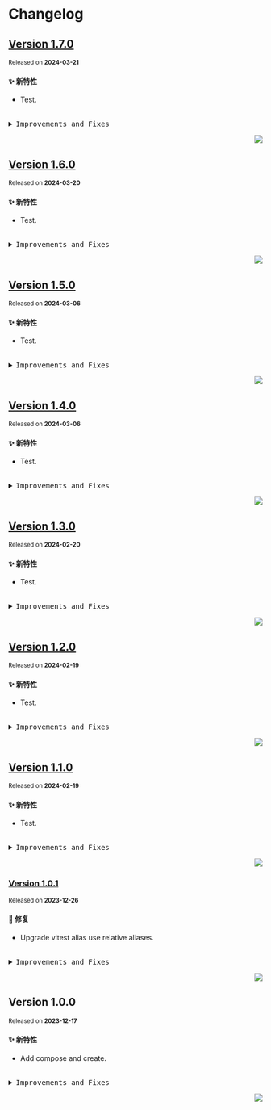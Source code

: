 # Changelog

## [Version&nbsp;1.7.0](https://github.com/eternallycyf/ims-zustand/compare/v1.6.0...v1.7.0)

<sup>Released on **2024-03-21**</sup>

#### ✨ 新特性

- Test.

<br/>

<details>
<summary><kbd>Improvements and Fixes</kbd></summary>

#### What's improved

- Test ([036f671](https://github.com/eternallycyf/ims-zustand/commit/036f671))

</details>

<div align="right">

[![](https://img.shields.io/badge/-BACK_TO_TOP-151515?style=flat-square)](#readme-top)

</div>

## [Version&nbsp;1.6.0](https://github.com/eternallycyf/ims-zustand/compare/v1.5.0...v1.6.0)

<sup>Released on **2024-03-20**</sup>

#### ✨ 新特性

- Test.

<br/>

<details>
<summary><kbd>Improvements and Fixes</kbd></summary>

#### What's improved

- Test ([295d652](https://github.com/eternallycyf/ims-zustand/commit/295d652))

</details>

<div align="right">

[![](https://img.shields.io/badge/-BACK_TO_TOP-151515?style=flat-square)](#readme-top)

</div>

## [Version&nbsp;1.5.0](https://github.com/eternallycyf/ims-zustand/compare/v1.4.0...v1.5.0)

<sup>Released on **2024-03-06**</sup>

#### ✨ 新特性

- Test.

<br/>

<details>
<summary><kbd>Improvements and Fixes</kbd></summary>

#### What's improved

- Test ([e0ccdfc](https://github.com/eternallycyf/ims-zustand/commit/e0ccdfc))

</details>

<div align="right">

[![](https://img.shields.io/badge/-BACK_TO_TOP-151515?style=flat-square)](#readme-top)

</div>

## [Version&nbsp;1.4.0](https://github.com/eternallycyf/ims-zustand/compare/v1.3.0...v1.4.0)

<sup>Released on **2024-03-06**</sup>

#### ✨ 新特性

- Test.

<br/>

<details>
<summary><kbd>Improvements and Fixes</kbd></summary>

#### What's improved

- Test ([7b410d6](https://github.com/eternallycyf/ims-zustand/commit/7b410d6))

</details>

<div align="right">

[![](https://img.shields.io/badge/-BACK_TO_TOP-151515?style=flat-square)](#readme-top)

</div>

## [Version&nbsp;1.3.0](https://github.com/eternallycyf/ims-zustand/compare/v1.2.0...v1.3.0)

<sup>Released on **2024-02-20**</sup>

#### ✨ 新特性

- Test.

<br/>

<details>
<summary><kbd>Improvements and Fixes</kbd></summary>

#### What's improved

- Test ([399f45e](https://github.com/eternallycyf/ims-zustand/commit/399f45e))

</details>

<div align="right">

[![](https://img.shields.io/badge/-BACK_TO_TOP-151515?style=flat-square)](#readme-top)

</div>

## [Version&nbsp;1.2.0](https://github.com/eternallycyf/ims-zustand/compare/v1.1.0...v1.2.0)

<sup>Released on **2024-02-19**</sup>

#### ✨ 新特性

- Test.

<br/>

<details>
<summary><kbd>Improvements and Fixes</kbd></summary>

#### What's improved

- Test ([c072df1](https://github.com/eternallycyf/ims-zustand/commit/c072df1))

</details>

<div align="right">

[![](https://img.shields.io/badge/-BACK_TO_TOP-151515?style=flat-square)](#readme-top)

</div>

## [Version&nbsp;1.1.0](https://github.com/eternallycyf/ims-zustand/compare/v1.0.1...v1.1.0)

<sup>Released on **2024-02-19**</sup>

#### ✨ 新特性

- Test.

<br/>

<details>
<summary><kbd>Improvements and Fixes</kbd></summary>

#### What's improved

- Test ([d52f30b](https://github.com/eternallycyf/ims-zustand/commit/d52f30b))

</details>

<div align="right">

[![](https://img.shields.io/badge/-BACK_TO_TOP-151515?style=flat-square)](#readme-top)

</div>

### [Version&nbsp;1.0.1](https://github.com/eternallycyf/ims-zustand/compare/v1.0.0...v1.0.1)

<sup>Released on **2023-12-26**</sup>

#### 🐛 修复

- Upgrade vitest alias use relative aliases.

<br/>

<details>
<summary><kbd>Improvements and Fixes</kbd></summary>

#### What's fixed

- Upgrade vitest alias use relative aliases ([dc980bc](https://github.com/eternallycyf/ims-zustand/commit/dc980bc))

</details>

<div align="right">

[![](https://img.shields.io/badge/-BACK_TO_TOP-151515?style=flat-square)](#readme-top)

</div>

## Version&nbsp;1.0.0

<sup>Released on **2023-12-17**</sup>

#### ✨ 新特性

- Add compose and create.

<br/>

<details>
<summary><kbd>Improvements and Fixes</kbd></summary>

#### What's improved

- Add compose and create ([ac696f9](https://github.com/eternallycyf/ims-zustand/commit/ac696f9))

</details>

<div align="right">

[![](https://img.shields.io/badge/-BACK_TO_TOP-151515?style=flat-square)](#readme-top)

</div>
